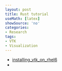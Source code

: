 ```yaml
---
layout: post
title: Rust tutorial
useMath: [latex]
showSource: 'no'
categories:
- Research
tags:
- VTK
- Visualization
---
```


 - [installing_vtk_on_rhel6][1]
 -






[1]: http://www.cb.uu.se/~johan/vtk/installing_vtk_on_rhel6.txt